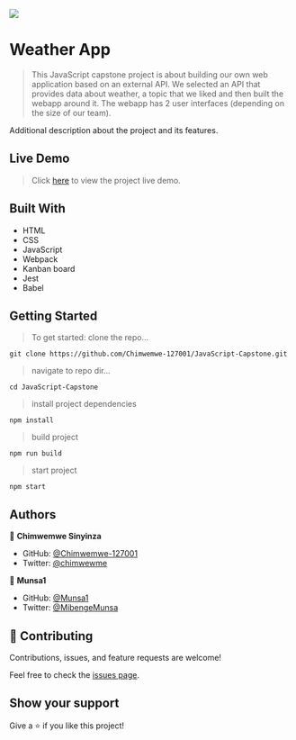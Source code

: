 ![](https://img.shields.io/badge/Microverse-blueviolet)

# Weather App

> This JavaScript capstone project is about building our own web application based on an external API. We selected an API that provides data about weather, a topic that we liked and then built the webapp around it. The webapp has 2 user interfaces (depending on the size of our team).

Additional description about the project and its features.

## Live Demo
> Click [here](eager-meitner-73b056.netlify.app/) to view the project live demo.

## Built With

- HTML
- CSS
- JavaScript
- Webpack
- Kanban board
- Jest
- Babel

## Getting Started
> To get started:
> clone the repo...

  `git clone https://github.com/Chimwemwe-127001/JavaScript-Capstone.git`

> navigate to repo dir...

  ```cd JavaScript-Capstone```

> install project dependencies

  ```npm install```

> build project

  ```npm run build```

> start project

  ```npm start```

## Authors

👤 **Chimwemwe Sinyinza**

- GitHub: [@Chimwemwe-127001](https://github.com/Chimwemwe-127001)
- Twitter: [@chimwewme](https://twitter.com/chimwewme)

👤 **Munsa1**

- GitHub: [@Munsa1](https://github.com/Munsa1)
- Twitter: [@MibengeMunsa](https://twitter.com/MibengeMunsa)

## 🤝 Contributing

Contributions, issues, and feature requests are welcome!

Feel free to check the [issues page](../../issues/).

## Show your support

Give a ⭐️ if you like this project!
